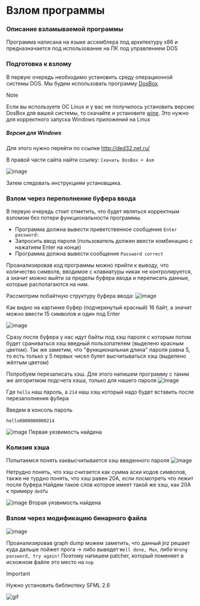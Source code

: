 # Взлом программы

### Описание взламываемой программы

Программа написана на языке ассемблера под архитектуру x86 и предназначается под использование на ПК под управлением DOS

### Подготовка к взлому

В первую очередь необходимо установить среду операционной системы DOS.
Мы будем использовать программу [DosBox](https://ru.wikipedia.org/wiki/DOSBox).

> [!Note]
> Если вы используете ОС Linux и у вас не получилось установить версию DosBox для вашей системы, то скачайте и установите [wine](https://wiki.archlinux.org/title/Wine_(%D0%A0%D1%83%D1%81%D1%81%D0%BA%D0%B8%D0%B9)).
Это нужно для корректного запуска Windows приложений на Linux

##### Версия для Windows
Для этого нужно перейти по ссылке http://ded32.net.ru/

В правой части сайта найти ссылку: `Скачать DosBox + Asm`

![image](https://github.com/user-attachments/assets/a5c8ea6d-595a-4f55-b323-83f5cf5ba810)


Затем следовать инструкциям установщика.

### Взлом через переполнение буфера ввода

В первую очередь стоит отметить, что будет являться корректным взломом без потери функциональности программы. 
- Программа должна вывести приветственное сообщение `Enter password:`
- Запросить ввод пароля (пользователь должен ввести комбинацию с нажатием Enter на конце)
- Программа должна вывести сообщение `Password correct`


Проанализировав код программы можно прийти к выводу, что количество символв, вводимое с клавиатуры никак не контролируется, а значит можно выйти за пределы буфера ввода и переписать данные, которые располагаются на ним.

Рассмотрим побайтную структуру буфера ввода:
![image](https://github.com/user-attachments/assets/1cb550a2-1b5d-41b9-b1dd-75f7bde96e7d)

Как видно на картинке буфер (подчеркнутый красный) 16 байт, а значит можно ввести 15 символов и один под Enter


![image](https://github.com/user-attachments/assets/f89ecef4-cde1-416c-b46d-38d843789cdd)



Сразу после буфера у нас идут байты под хэш пароля с которым потом будет сраниваться хэш введный пользопателем (выделено красным цветом). Так же заметим, что "функциональная длина" пароля равна 5, то есть только у 5 первых чисел  булет высчитываться хэш (выделено жёлтым цветом)

Попробуем перезаписать хэш. Для этого напишем программу с таким же алгоритмом подсчета хэша, только для нашего пароля 
![image](https://github.com/user-attachments/assets/64ce4f93-f9df-45dc-8a7d-c7c532978b58)

Где ```hello``` наш пароль, а ```214``` наш хэш который надо будет вставить после перезаполнения фубера

Введем в консоль пароль
```
hello0000000000214
```

![image](https://github.com/user-attachments/assets/a37a7e18-7c73-4683-ae75-2b04668ce48d)
Первая уязвимость найдена 

### Колизия хэша

Попытаемся понять каквысчитывается хэш введенного пароля
    ![image](https://github.com/user-attachments/assets/fb442f04-db93-45d3-be29-2b58fdff73d7)

Нетрудно понять, что хэш считается как сумма аски кодов символов, также не турдно понять, что хэш равен 20A, если посмотреть что лежит после буфера
Найдем такое слов которое имеет такой же хэш, как 20A
к примеру ```dedfw```

 ![image](https://github.com/user-attachments/assets/0a779e56-93c1-45b1-868f-68d5e5551a11)
 Вторая уязвимость найдена 


### Взлом через модификацию бинарного файла


![image](https://github.com/user-attachments/assets/af28d2d3-ceb1-4a87-a489-e7c2f16e0c2b)

Проанализировав graph dump можем заметить, что данный jnz решает куда дальше пойжет прога -> либо выведет ```Well done, Max```, либо ```Wrong password, try again!```
Поэтому напишем patcher, который поменяет в исхожном файле это место на ```nop```


> [!Important] 
> Нужно установить библиотеку SFML 2.6

![gif](crackme/animation)
